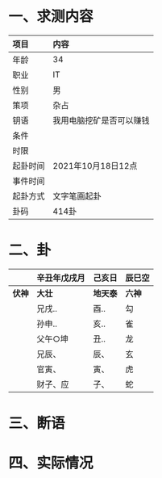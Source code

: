 # 一、求测内容
|项目|内容|
|:-|:-|
|年龄|34|
|职业|IT|
|性别|男|
|策项|杂占|
|钥语|我用电脑挖矿是否可以赚钱|
|条件||
|时限||
|起卦时间|2021年10月18日12点|
|事件时间||
|起卦方式|文字笔画起卦|
|卦码|414卦|

# 二、卦
||辛丑年戊戌月|己亥日|辰巳空|
|:-|:-|:-|:-|
|**伏神**|**大壮**|**地天泰**|**六神**|
||兄戌..|酉..|勾|
||孙申..|亥..|雀|
||父午○坤|丑..|龙|
||兄辰、|辰、|玄|
||官寅、|寅、|虎|
||财子、应|子、|蛇|


# 三、断语

# 四、实际情况